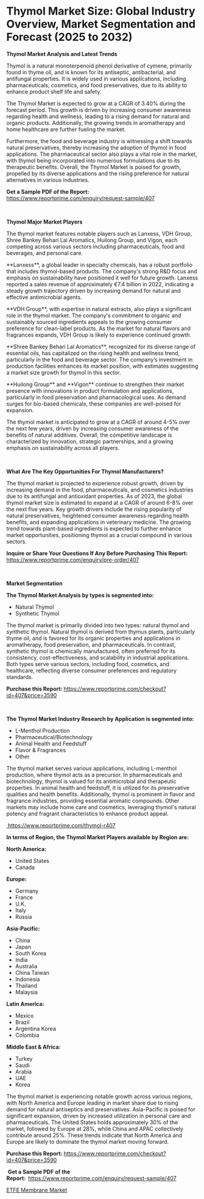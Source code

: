 <p><h1>Thymol Market Size: Global Industry Overview, Market Segmentation and Forecast (2025 to 2032)</h1></p><p><strong>Thymol Market Analysis and Latest Trends</strong></p>
<p><p>Thymol is a natural monoterpenoid phenol derivative of cymene, primarily found in thyme oil, and is known for its antiseptic, antibacterial, and antifungal properties. It is widely used in various applications, including pharmaceuticals, cosmetics, and food preservatives, due to its ability to enhance product shelf life and safety. </p><p>The Thymol Market is expected to grow at a CAGR of 3.40% during the forecast period. This growth is driven by increasing consumer awareness regarding health and wellness, leading to a rising demand for natural and organic products. Additionally, the growing trends in aromatherapy and home healthcare are further fueling the market. </p><p>Furthermore, the food and beverage industry is witnessing a shift towards natural preservatives, thereby increasing the adoption of thymol in food applications. The pharmaceutical sector also plays a vital role in the market, with thymol being incorporated into numerous formulations due to its therapeutic benefits. Overall, the Thymol Market is poised for growth, propelled by its diverse applications and the rising preference for natural alternatives in various industries.</p></p>
<p><strong>Get a Sample PDF of the Report:&nbsp;</strong> <a href="https://www.reportprime.com/enquiry/request-sample/407?utm_campaign=2326&utm_medium=2&utm_source=Github&utm_content=ia&utm_term=18032025&utm_id=thymol">https://www.reportprime.com/enquiry/request-sample/407</a></p>
<p>&nbsp;</p>
<p><strong>Thymol Major Market Players</strong></p>
<p><p>The thymol market features notable players such as Lanxess, VDH Group, Shree Bankey Behari Lal Aromatics, Huilong Group, and Vigon, each competing across various sectors including pharmaceuticals, food and beverages, and personal care.</p><p>**Lanxess**, a global leader in specialty chemicals, has a robust portfolio that includes thymol-based products. The company's strong R&D focus and emphasis on sustainability have positioned it well for future growth. Lanxess reported a sales revenue of approximately €7.4 billion in 2022, indicating a steady growth trajectory driven by increasing demand for natural and effective antimicrobial agents.</p><p>**VDH Group**, with expertise in natural extracts, also plays a significant role in the thymol market. The company's commitment to organic and sustainably sourced ingredients appeals to the growing consumer preference for clean-label products. As the market for natural flavors and fragrances expands, VDH Group is likely to experience continued growth.</p><p>**Shree Bankey Behari Lal Aromatics**, recognized for its diverse range of essential oils, has capitalized on the rising health and wellness trend, particularly in the food and beverage sector. The company’s investment in production facilities enhances its market position, with estimates suggesting a market size growth for thymol in this sector.</p><p>**Huilong Group** and **Vigon** continue to strengthen their market presence with innovations in product formulation and applications, particularly in food preservation and pharmacological uses. As demand surges for bio-based chemicals, these companies are well-poised for expansion.</p><p>The thymol market is anticipated to grow at a CAGR of around 4-5% over the next few years, driven by increasing consumer awareness of the benefits of natural additives. Overall, the competitive landscape is characterized by innovation, strategic partnerships, and a growing emphasis on sustainability across all players.</p></p>
<p>&nbsp;</p>
<p><strong>What Are The Key Opportunities For Thymol Manufacturers?</strong></p>
<p><p>The thymol market is projected to experience robust growth, driven by increasing demand in the food, pharmaceuticals, and cosmetics industries due to its antifungal and antioxidant properties. As of 2023, the global thymol market size is estimated to expand at a CAGR of around 6-8% over the next five years. Key growth drivers include the rising popularity of natural preservatives, heightened consumer awareness regarding health benefits, and expanding applications in veterinary medicine. The growing trend towards plant-based ingredients is expected to further enhance market opportunities, positioning thymol as a crucial compound in various sectors.</p></p>
<p><strong>Inquire or Share Your Questions If Any Before Purchasing This Report:</strong> <a href="https://www.reportprime.com/enquiry/pre-order/407?utm_campaign=2326&utm_medium=2&utm_source=Github&utm_content=ia&utm_term=18032025&utm_id=thymol">https://www.reportprime.com/enquiry/pre-order/407</a></p>
<p>&nbsp;</p>
<p><strong>Market Segmentation</strong></p>
<p><strong>The Thymol Market Analysis by types is segmented into:</strong></p>
<p><ul><li>Natural Thymol</li><li>Synthetic Thymol</li></ul></p>
<p><p>The thymol market is primarily divided into two types: natural thymol and synthetic thymol. Natural thymol is derived from thymus plants, particularly thyme oil, and is favored for its organic properties and applications in aromatherapy, food preservation, and pharmaceuticals. In contrast, synthetic thymol is chemically manufactured, often preferred for its consistency, cost-effectiveness, and scalability in industrial applications. Both types serve various sectors, including food, cosmetics, and healthcare, reflecting diverse consumer preferences and regulatory standards.</p></p>
<p><strong>Purchase this Report:&nbsp;</strong><a href="https://www.reportprime.com/checkout?id=407&price=3590&utm_campaign=2326&utm_medium=2&utm_source=Github&utm_content=ia&utm_term=18032025&utm_id=thymol">https://www.reportprime.com/checkout?id=407&price=3590</a></p>
<p>&nbsp;</p>
<p><strong>The Thymol Market Industry Research by Application is segmented into:</strong></p>
<p><ul><li>L-Menthol Production</li><li>Pharmaceutical/Biotechnology</li><li>Animal Health and Feedstuff</li><li>Flavor & Fragrances</li><li>Other</li></ul></p>
<p><p>The thymol market serves various applications, including L-menthol production, where thymol acts as a precursor. In pharmaceuticals and biotechnology, thymol is valued for its antimicrobial and therapeutic properties. In animal health and feedstuff, it is utilized for its preservative qualities and health benefits. Additionally, thymol is prominent in flavor and fragrance industries, providing essential aromatic compounds. Other markets may include home care and cosmetics, leveraging thymol's natural potency and fragrant characteristics to enhance product appeal.</p></p>
<p><a href="https://www.reportprime.com/thymol-r407?utm_campaign=2326&utm_medium=2&utm_source=Github&utm_content=ia&utm_term=18032025&utm_id=thymol">&nbsp;https://www.reportprime.com/thymol-r407</a></p>
<p><strong>In terms of Region, the Thymol Market Players available by Region are:</strong></p>
<p>
    <p> <strong> North America: </strong>
        <ul>
            <li>United States</li>
            <li>Canada</li>
        </ul>
        </p> 
    <p> <strong> Europe: </strong>
        <ul>
            <li>Germany</li>
            <li>France</li>
            <li>U.K.</li>
            <li>Italy</li>
            <li>Russia</li>
        </ul>
        </p> 
    <p> <strong> Asia-Pacific: </strong>
        <ul>
            <li>China</li>
            <li>Japan</li>
            <li>South Korea</li>
            <li>India</li>
            <li>Australia</li>
            <li>China Taiwan</li>
            <li>Indonesia</li>
            <li>Thailand</li>
            <li>Malaysia</li>
        </ul>
        </p> 
    <p> <strong> Latin America: </strong>
        <ul>
            <li>Mexico</li>
            <li>Brazil</li>
            <li>Argentina Korea</li>
            <li>Colombia</li>
        </ul>
        </p> 
    <p> <strong> Middle East & Africa: </strong>
        <ul>
            <li>Turkey</li>
            <li>Saudi</li>
            <li>Arabia</li>
            <li>UAE</li>
            <li>Korea</li>
        </ul>
    </p>
    </p>
<p><p>The thymol market is experiencing notable growth across various regions, with North America and Europe leading in market share due to rising demand for natural antiseptics and preservatives. Asia-Pacific is poised for significant expansion, driven by increased utilization in personal care and pharmaceuticals. The United States holds approximately 30% of the market, followed by Europe at 28%, while China and APAC collectively contribute around 25%. These trends indicate that North America and Europe are likely to dominate the thymol market moving forward.</p></p>
<p><strong>Purchase this Report: </strong><a href="https://www.reportprime.com/checkout?id=407&price=3590&utm_campaign=2326&utm_medium=2&utm_source=Github&utm_content=ia&utm_term=18032025&utm_id=thymol">https://www.reportprime.com/checkout?id=407&price=3590</a></p>
<p>&nbsp;<strong>Get a Sample PDF of the Report:&nbsp;&nbsp;</strong><a href="https://www.reportprime.com/enquiry/request-sample/407?utm_campaign=2326&utm_medium=2&utm_source=Github&utm_content=ia&utm_term=18032025&utm_id=thymol">https://www.reportprime.com/enquiry/request-sample/407</a></p>
<p><strong></strong></p>
<p><p><a href="https://github.com/FlorianWolf90/Market-Research-Report-List-1/blob/main/etfe-membrane-market.md?utm_campaign=2326&utm_medium=2&utm_source=Github&utm_content=ia&utm_term=18032025&utm_id=thymol">ETFE Membrane Market</a></p></p>